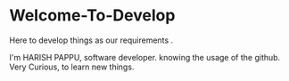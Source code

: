 # Welcome-To-Develop
Here to develop things as our requirements .

I'm HARISH PAPPU, software developer. knowing the usage of the github.
Very Curious, to learn new things.
